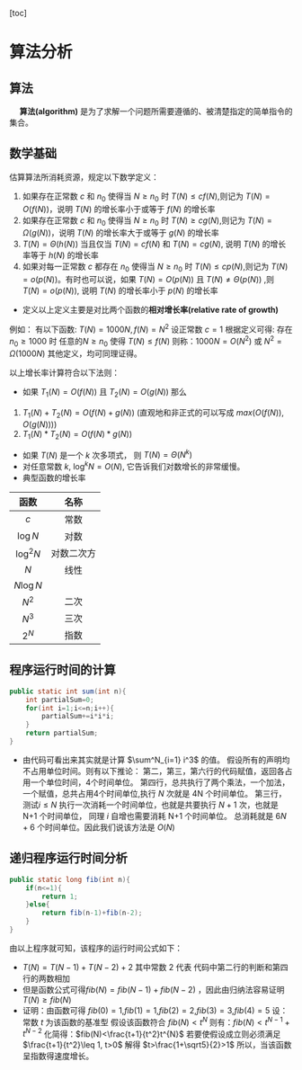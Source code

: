 [toc]
# 算法分析
## 算法
&emsp; **算法(algorithm)** 是为了求解一个问题所需要遵循的、被清楚指定的简单指令的集合。

## 数学基础
估算算法所消耗资源，规定以下数学定义：
1. 如果存在正常数 $c$ 和 $n_0$ 使得当 $N\geq n_0$ 时 $T(N)\leq cf(N)$,则记为 $T(N)=O(f(N))$，说明 $T(N)$ 的增长率小于或等于 $f(N)$ 的增长率
&nbsp;
2. 如果存在正常数 $c$ 和 $n_0$ 使得当 $N\geq n_0$ 时 $T(N)\geq cg(N)$,则记为 $T(N)=\Omega(g(N))$，说明 $T(N)$ 的增长率大于或等于 $g(N)$ 的增长率
&nbsp;
3. $T(N)=\Theta(h(N))$ 当且仅当 $T(N)=cf(N)$ 和 $T(N)=cg(N)$, 说明 $T(N)$ 的增长率等于 $h(N)$ 的增长率
&nbsp;
4. 如果对每一正常数 $c$ 都存在 $n_0$ 使得当 $N\geq n_0$ 时 $T(N)\leq cp(N)$,则记为 $T(N)=o(p(N))$。有时也可以说，如果 $T(N)=O(p(N))$ 且 $T(N)\neq \Theta(p(N))$ ,则 $T(N)=o(p(N))$, 说明 $T(N)$ 的增长率小于 $p(N)$ 的增长率
* 定义以上定义主要是对比两个函数的**相对增长率(relative rate of growth)**

例如： 
有以下函数:
$T(N)=1000N,f(N)=N^2$
设正常数 $c=1$
根据定义可得: 存在$n_0\geq 1000$ 时
任意的$N\geq n_0$ 使得 $T(N)\leq f(N)$
则称：$1000N=O(N^2)$ 或 $N^2=\Omega (1000N)$
其他定义，均可同理证得。

以上增长率计算符合以下法则：
* 如果 $T_1(N)=O(f(N))$ 且 $T_2(N)=O(g(N))$ 那么
1. $T_1(N)+T_2(N)=O(f(N)+g(N))$ (直观地和非正式的可以写成 $max(O(f(N)),O(g(N)))$)
2. $T_1(N)*T_2(N)=O(f(N)*g(N))$
&nbsp;

* 如果 $T(N)$ 是一个 $k$ 次多项式， 则 $T(N)=\Theta(N^k)$
&nbsp;
* 对任意常数 $k$, $\log^kN=O(N)$, 它告诉我们对数增长的非常缓慢。
&nbsp;
* 典型函数的增长率

函数|名称
:-:|:-:
$c$|常数
$\log N$|对数
$\log^2 N$|对数二次方
$N$|线性
$N\log N$|
$N^2$|二次
$N^3$|三次
$2^N$|指数

## 程序运行时间的计算
```java
public static int sum(int n){
    int partialSum=0;
    for(int i=1;i<=n;i++){
        partialSum+=i*i*i;
    }
    return partialSum;
}
```
* 由代码可看出来其实就是计算 $\sum^N_{i=1} i^3$ 的值。
假设所有的声明均不占用单位时间。则有以下推论：
第二，第三，第六行的代码赋值，返回各占用一个单位时间，4个时间单位。
第四行，总共执行了两个乘法，一个加法，一个赋值，总共占用4个时间单位,执行 $N$ 次就是 4N 个时间单位。
第三行，测试$i\leq N$ 执行一次消耗一个时间单位，也就是共要执行 $N+1$ 次，也就是 N+1 个时间单位， 同理 $i$ 自增也需要消耗 N+1 个时间单位。
总消耗就是 $6N+6$ 个时间单位。因此我们说该方法是 $O(N)$

## 递归程序运行时间分析
```java
public static long fib(int n){
    if(n<=1){
        return 1;
    }else{
        return fib(n-1)+fib(n-2);
    }
}
```
由以上程序就可知，该程序的运行时间公式如下：
* $T(N)=T(N-1)+T(N-2)+2$ 其中常数 2 代表 代码中第二行的判断和第四行的两数相加
* 但是函数公式可得$fib(N)=fib(N-1)+fib(N-2)$ ，因此由归纳法容易证明 $T(N)\geq fib(N)$
* 证明：由函数可得
$fib(0) = 1$,$fib(1) = 1$,$fib(2) = 2$,$fib(3) = 3$,$fib(4) = 5$ 
设：常数 $t$ 为该函数的基准型
假设该函数符合 $fib(N)<t^N$
则有：$fib(N)<t^{N-1}+t^{N-2}$
化简得：$fib(N)<\frac{t+1}{t^2}t^{N}$
若要使假设成立则必须满足 $\frac{t+1}{t^2}\leq 1, t>0$ 
解得 $t>\frac{1+\sqrt5}{2}>1$
所以，当该函数呈指数得速度增长。
